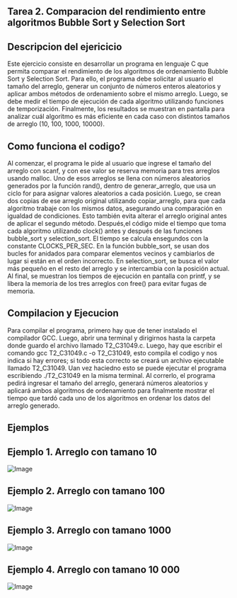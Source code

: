 ## Tarea 2.  Comparacion del rendimiento entre algoritmos Bubble Sort y Selection Sort

## Descripcion del ejericicio

Este ejercicio consiste en desarrollar un programa en lenguaje C que permita comparar el rendimiento de los algoritmos de ordenamiento Bubble Sort y 
Selection Sort. Para ello, el programa debe solicitar al usuario el tamaño del arreglo, generar un conjunto de números enteros aleatorios y aplicar 
ambos métodos de ordenamiento sobre el mismo arreglo. Luego, se debe medir el tiempo de ejecución de cada algoritmo utilizando funciones 
de temporización. Finalmente, los resultados se muestran en pantalla para analizar cuál algoritmo es más eficiente en cada caso con distintos tamaños de 
arreglo (10, 100, 1000, 10000).

## Como funciona el codigo?

 Al comenzar, el programa le pide al usuario que ingrese el tamaño del arreglo con scanf, y con ese valor se reserva memoria para tres arreglos usando 
 malloc. Uno de esos arreglos se llena con números aleatorios generados por la función rand(), dentro de generar_arreglo, que usa un ciclo for para asignar valores aleatorios a cada posición. Luego, se crean dos copias de ese arreglo original utilizando copiar_arreglo, para que cada algoritmo 
 trabaje con los mismos datos, asegurando una comparación en igualdad de condiciones. Esto también evita alterar el arreglo original antes de aplicar el segundo método. Después,el código mide el tiempo que toma cada algoritmo utilizando clock() antes y después de las funciones bubble_sort y selection_sort. El tiempo se calcula ensegundos con la constante CLOCKS_PER_SEC. En la función bubble_sort, se usan dos bucles for anidados para comparar elementos vecinos y cambiarlos de lugar si están en el orden incorrecto. En selection_sort, se busca el valor más pequeño en el resto del arreglo y se intercambia con la posición actual. Al final, se muestran los tiempos de ejecución en pantalla con printf, y se libera la memoria de los tres arreglos con free() para evitar fugas de memoria. 

## Compilacion y Ejecucion

Para compilar el programa, primero hay que de tener instalado el compilador GCC. Luego, abrir una terminal y dirigirnos hasta la carpeta donde
guardo el archivo llamado T2_C31049.c. Luego, hay que escribir el comando gcc T2_C31049.c -o T2_C31049, esto compila el codigo y nos indica si hay errores; si todo esta correcto se creará un archivo ejecutable llamado T2_C31049. Uan vez haciedno esto se puede ejecutar el programa escribiendo ./T2_C31049 en la misma terminal. Al correrlo, el programa pedirá ingresar el tamaño del arreglo, generará números aleatorios y aplicará ambos algoritmos de ordenamiento para 
finalmente mostrar el tiempo que tardó cada uno de los algoritmos en ordenar los datos del arreglo generado.

## Ejemplos

## Ejemplo 1. Arreglo con tamano 10

![Image](https://github.com/user-attachments/assets/17ba2bed-b221-4f53-adfb-2c92b971557c)

## Ejemplo 2. Arreglo con tamano 100

![Image](https://github.com/user-attachments/assets/6653350a-45b5-4f54-b3c2-b707c7b8837a)

## Ejemplo 3. Arreglo con tamano 1000

![Image](https://github.com/user-attachments/assets/b35406d9-1dc3-480a-99e6-dfb070aac1ad)

## Ejemplo 4. Arreglo con tamano 10 000

![Image](https://github.com/user-attachments/assets/d424929d-68dd-4220-9f8f-fe5a20f3367d)
